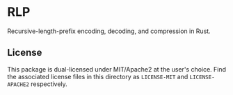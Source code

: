 # RLP

Recursive-length-prefix encoding, decoding, and compression in Rust.

## License

This package is dual-licensed under MIT/Apache2 at the user's choice.
Find the associated license files in this directory as `LICENSE-MIT` and `LICENSE-APACHE2` respectively.
